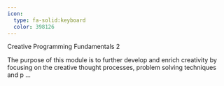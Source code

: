 ```yaml
---
icon:
  type: fa-solid:keyboard
  color: 398126
---
```

Creative Programming Fundamentals 2

The purpose of this module is to further develop and enrich creativity by focusing on the creative thought processes, problem solving techniques and p ... 
